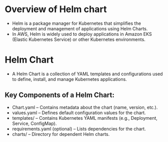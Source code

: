 # Overview of Helm chart

- Helm is a package manager for Kubernetes that simplifies the deployment and management of applications using Helm Charts. 
- In AWS, Helm is widely used to deploy applications in Amazon EKS (Elastic Kubernetes Service) or other Kubernetes environments.

# Helm Chart

- A Helm Chart is a collection of YAML templates and configurations used to define, install, and manage Kubernetes applications.

## Key Components of a Helm Chart:
- Chart.yaml – Contains metadata about the chart (name, version, etc.).
- values.yaml – Defines default configuration values for the chart.
- templates/ – Contains Kubernetes YAML manifests (e.g., Deployment, Service, ConfigMap).
- requirements.yaml (optional) – Lists dependencies for the chart.
- charts/ – Directory for dependent Helm charts.

